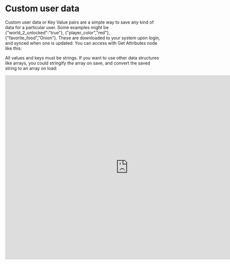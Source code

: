 # Custom user data

Custom user data or Key Value pairs are a simple way to save any kind of data for a particular user. Some examples might be {"world_2_unlocked":"true"}, {"player_color","red"}, {"favorite_food","Onion"}. These are downloaded to your system upon login, and synced when one is updated. You can access with Get Attributes node like this:

All values and keys must be strings. If you want to use other data structures like arrays, you could stringify the array on save, and convert the saved string to an array on load:

<iframe src="https://blueprintue.com/render/9e0uryhw/" width="800" height="600" frameborder="0" allowfullscreen></iframe>
